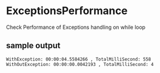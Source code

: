 # ExceptionsPerformance
Check Performance of Exceptions handling on while loop

## sample output

```
WithException: 00:00:04.5584266 , TotalMilliSecond: 558
WithOutException: 00:00:00.0042193 , TotalMilliSecond: 4
```

